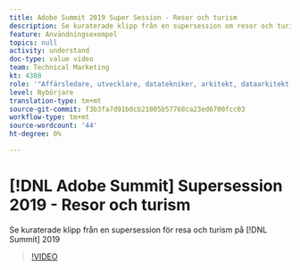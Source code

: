 ```yaml
---
title: Adobe Summit 2019 Super Session - Resor och turism
description: Se kuraterade klipp från en supersession om resor och turism på Summit 2019
feature: Användningsexempel
topics: null
activity: understand
doc-type: value video
team: Technical Marketing
kt: 4388
role: '"Affärsledare, utvecklare, datatekniker, arkitekt, dataarkitekt, administratör, ledare"'
level: Nybörjare
translation-type: tm+mt
source-git-commit: f3b3fa7d91b0cb21005b57768ca23ed6700fcc03
workflow-type: tm+mt
source-wordcount: '44'
ht-degree: 0%

---
```



# [!DNL Adobe Summit] Supersession 2019 - Resor och turism

Se kuraterade klipp från en supersession för resa och turism på [!DNL Summit] 2019

>[!VIDEO](https://video.tv.adobe.com/v/31442/?quality=12)
